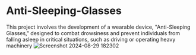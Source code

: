 # Anti-Sleeping-Glasses
This project involves the development of a wearable device, "Anti-Sleeping Glasses," designed to combat drowsiness and prevent individuals from falling asleep in critical situations, such as driving or operating heavy machinery
![Screenshot 2024-08-29 182302](https://github.com/user-attachments/assets/1a4bfe37-6a08-4527-8d60-486c306c5266)

